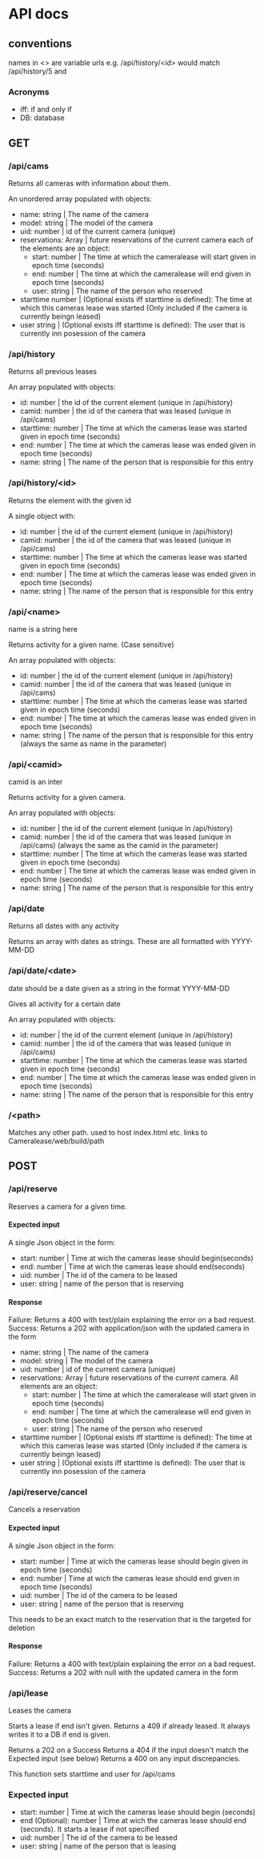 # API docs

## conventions

names in \<\> are variable urls e.g. /api/history/\<id\> would match /api/history/5 and

### Acronyms
- iff: if and only if
- DB: database

## GET

### /api/cams
Returns all cameras with information about them. 

An unordered array populated with objects:

- name: string | The name of the camera
- model: string | The model of the camera
- uid: number | id of the current camera (unique)
- reservations: Array | future reservations of the current camera each of the elements are an object:
    - start: number | The time at which the cameralease will start given in epoch time (seconds)
    - end: number | The time at which the cameralease will end given in epoch time (seconds)
    - user: string | The name of the person who reserved
- starttime number | (Optional exists iff starttime is defined): The time at which this cameras lease was started (Only included if the camera is currently beingn leased)
- user string | (Optional exists iff starttime is defined): The user that is currently inn posession of the camera

### /api/history
Returns all previous leases

An array populated with objects:
- id: number | the id of the current element (unique in /api/history)
- camid: number | the id of the camera that was leased (unique in /api/cams)
- starttime: number | The time at which the cameras lease was started given in epoch time (seconds)
- end: number | The time at which the cameras lease was ended given in epoch time (seconds)
- name: string | The name of the person that is responsible for this entry

### /api/history/\<id\>
Returns the element with the given id

A single object with:
- id: number | the id of the current element (unique in /api/history)
- camid: number | the id of the camera that was leased (unique in /api/cams)
- starttime: number | The time at which the cameras lease was started given in epoch time (seconds)
- end: number | The time at which the cameras lease was ended given in epoch time (seconds)
- name: string | The name of the person that is responsible for this entry

### /api/\<name\>
name is a string here

Returns activity for a given name. (Case sensitive)

An array populated with objects:
- id: number | the id of the current element (unique in /api/history)
- camid: number | the id of the camera that was leased (unique in /api/cams)
- starttime: number | The time at which the cameras lease was started given in epoch time (seconds)
- end: number | The time at which the cameras lease was ended given in epoch time (seconds)
- name: string | The name of the person that is responsible for this entry (always the same as name in the parameter)

### /api/\<camid\>
camid is an inter

Returns activity for a given camera.

An array populated with objects:
- id: number | the id of the current element (unique in /api/history)
- camid: number | the id of the camera that was leased (unique in /api/cams) (always the same as the camid in the parameter)
- starttime: number | The time at which the cameras lease was started given in epoch time (seconds)
- end: number | The time at which the cameras lease was ended given in epoch time (seconds)
- name: string | The name of the person that is responsible for this entry

### /api/date
Returns all dates with any activity

Returns an array with dates as strings. These are all formatted with YYYY-MM-DD

### /api/date/\<date\>
date should be a date given as a string in the format YYYY-MM-DD

Gives all activity for a certain date

An array populated with objects:
- id: number | the id of the current element (unique in /api/history)
- camid: number | the id of the camera that was leased (unique in /api/cams)
- starttime: number | The time at which the cameras lease was started given in epoch time (seconds)
- end: number | The time at which the cameras lease was ended given in epoch time (seconds)
- name: string | The name of the person that is responsible for this entry

### /\<path\>
Matches any other path. used to host index.html etc.
links to Cameralease/web/build/path

## POST

### /api/reserve
Reserves a camera for a given time. 

#### Expected input
A single Json object in the form:
- start: number | Time at wich the cameras lease should begin(seconds)
- end: number | Time at wich the cameras lease should end(seconds)
- uid: number | The id of the camera to be leased
- user: string | name of the person that is reserving

#### Response
Failure: Returns a 400 with text/plain explaining the error on a bad request. 
Success: Returns a 202 with application/json with the updated camera in the form
- name: string | The name of the camera
- model: string | The model of the camera
- uid: number | id of the current camera (unique)
- reservations: Array | future reservations of the current camera. All elements are an object:
    - start: number | The time at which the cameralease will start given in epoch time (seconds)
    - end: number | The time at which the cameralease will end given in epoch time (seconds)
    - user: string | The name of the person who reserved
- starttime number | (Optional exists iff starttime is defined): The time at which this cameras lease was started (Only included if the camera is currently beingn leased)
- user string | (Optional exists iff starttime is defined): The user that is currently inn posession of the camera

### /api/reserve/cancel
Cancels a reservation

#### Expected input
A single Json object in the form:
- start: number | Time at wich the cameras lease should begin given in epoch time (seconds)
- end: number | Time at wich the cameras lease should end given in epoch time (seconds)
- uid: number | The id of the camera to be leased
- user: string | name of the person that is reserving

This needs to be an exact match to the reservation that is the targeted for deletion

#### Response
Failure: Returns a 400 with text/plain explaining the error on a bad request. 
Success: Returns a 202 with null with the updated camera in the form

### /api/lease
Leases the camera

Starts a lease if end isn't given. Returns a 409 if already leased.
It always writes it to a DB if end is given.

Returns a 202 on a Success 
Returns a 404 if the input doesn't match the Expected input (see below)
Returns a 400 on any input discrepancies.

This function sets starttime and user for /api/cams

### Expected input
- start: number | Time at wich the cameras lease should begin (seconds)
- end (Optional): number | Time at wich the cameras lease should end (seconds). It starts a lease if not specified
- uid: number | The id of the camera to be leased
- user: string | name of the person that is leasing
